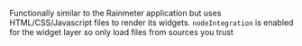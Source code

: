 Functionally similar to the Rainmeter application but uses HTML/CSS/Javascript files to render its widgets.
`nodeIntegration` is enabled for the widget layer so only load files from sources you trust